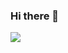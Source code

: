 ### Hi there 👋

<!-- <img src="C:/Users/skireev/Desktop/JS/vs/contributions.svg" style="max-width: 100%;"> -->
<img src="/Desktop/JS/vs/contributions.svg" style="max-width: 100%;">

<!--
**Svyat54/Svyat54** is a ✨ _special_ ✨ repository because its `README.md` (this file) appears on your GitHub profile.

Here are some ideas to get you started:

- 🔭 I’m currently working on ...
- 🌱 I’m currently learning ...
- 👯 I’m looking to collaborate on ...
- 🤔 I’m looking for help with ...
- 💬 Ask me about ...
- 📫 How to reach me: ...
- 😄 Pronouns: ...
- ⚡ Fun fact: ...
-->
